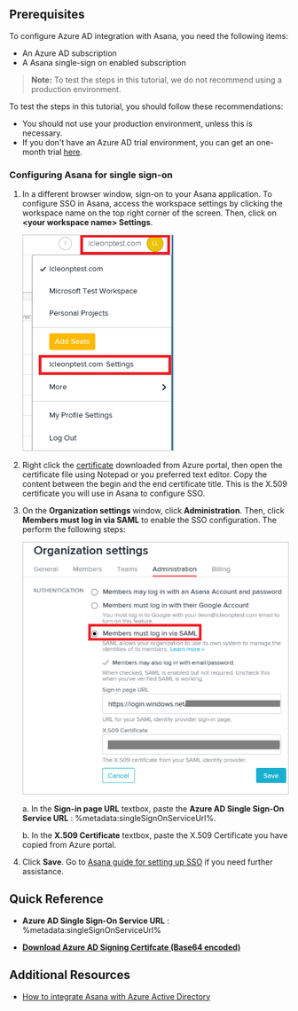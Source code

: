 ## Prerequisites

To configure Azure AD integration with Asana, you need the following items:

- An Azure AD subscription
- A Asana single-sign on enabled subscription

> **Note:**
> To test the steps in this tutorial, we do not recommend using a production environment.

To test the steps in this tutorial, you should follow these recommendations:

- You should not use your production environment, unless this is necessary.
- If you don't have an Azure AD trial environment, you can get an one-month trial [here](https://azure.microsoft.com/pricing/free-trial/).

### Configuring Asana for single sign-on

1. In a different browser window, sign-on to your Asana application. To configure SSO in Asana, access the workspace settings by clicking the workspace name on the top right corner of the screen. Then, click on **\<your workspace name\> Settings**. 
   
    ![Configure Single Sign-On](./media/tutorial_asana_09.png)

2. Right click the [certificate](%metadata:certificateDownloadBase64Url%) downloaded from Azure portal, then open the certificate file using Notepad or you preferred text editor. Copy the content between the begin and the end certificate title. This is the X.509 certificate you will use in Asana to configure SSO.


3. On the **Organization settings** window, click **Administration**. Then, click **Members must log in via SAML** to enable the SSO configuration. The perform the following steps:
   
    ![Configure Single Sign-On](./media/tutorial_asana_10.png)  

     a. In the **Sign-in page URL** textbox, paste the **Azure AD Single Sign-On Service URL** : %metadata:singleSignOnServiceUrl%.

     b. In the **X.509 Certificate** textbox, paste the X.509 Certificate you have copied from Azure portal.

4. Click **Save**. Go to [Asana guide for setting up SSO](https://asana.com/guide/help/premium/authentication#gl-saml) if you need further assistance.


## Quick Reference

* **Azure AD Single Sign-On Service URL** : %metadata:singleSignOnServiceUrl%

* **[Download Azure AD Signing Certifcate (Base64 encoded)](%metadata:certificateDownloadBase64Url%)**

## Additional Resources

* [How to integrate Asana with Azure Active Directory](active-directory-saas-asana-tutorial.md)
